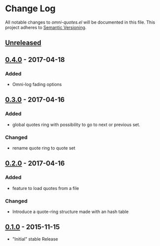 # Change Log

All notable changes to *omni-quotes.el* will be documented in this file.
This project adheres to [Semantic Versioning](http://semver.org/).

## [Unreleased][unreleased]

## [0.4.0] - 2017-04-18
### Added
- Omni-log fading options

## [0.3.0] - 2017-04-16
### Added
- global quotes ring with possibility to go to next or previous set.
### Changed
- rename quote ring to quote set

## [0.2.0] - 2017-04-16
### Added
- feature to load quotes from a file
### Changed
- Introduce a quote-ring structure made with an hash table

## [0.1.0] - 2015-11-15
- "Initial" stable Release

[unreleased]: https://github.com/AdrieanKhisbe/omni-quotes.el/compare/v0.4.0...HEAD
[0.4.0]: https://github.com/AdrieanKhisbe/omni-quotes.el/compare/v0.3.0....v0.4.0
[0.3.0]: https://github.com/AdrieanKhisbe/omni-quotes.el/compare/v0.2.0....v0.3.0
[0.2.0]: https://github.com/AdrieanKhisbe/omni-quotes.el/compare/v0.1.1....v0.2.0
[0.1.0]: https://github.com/AdrieanKhisbe/omni-quotes.el/compare/7ca58b7....v0.1.0
